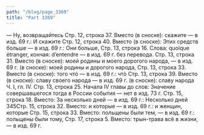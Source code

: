 ```yaml
---
path: "/blog/page_3369"
title: "Part 3369"
---
```


 — Ну, возвращайтесь
Стр. 12, строка 37.
Вместо (в сноске): скажите — в изд. 69 г.: И скажите
Стр. 12, строка 40.
Вместо (в сноске): Этих средств больше — в изд. 69 г.: Они больше,
Стр. 13, строка 16.
Слова: quoique étranger, кончая: d’entendre — в изд. 69 г. без перевода.
Стр. 13, строка 31.
Вместо (в сноске): моей родины и моего дорогого народа, — в изд. 69 г. (в сноске): моей родины и дорогого народа,
Стр. 13, строка 33.
Вместо (в сноске): того чтò — в изд. 69 г.: чтò
Стр. 13, строка 39.
Вместо (в сноске): славу своего народа — в изд. 69 г. (в сноске): славу народа
Ч. I, гл. IV.
Стр. 13, строка 25.
Начала IV главы до слов: Значение совершавшегося тогда в России события — нет в изд. 73 г.
Стр. 15, строка 18.
Вместо: За несколько дней — в изд. 69 г.: Несколько дней
345Стр. 15, строка 32.
Вместо: и которые — в изд. 69 г.: и женщин, которые
Стр. 15, строка 33.
Вместо: польщены были тем, — в изд. 69 г.: польщены были тому,
Стр. 17, строка 5.
Вместо: трын-трава всё в жизни, — в изд. 69 г.
